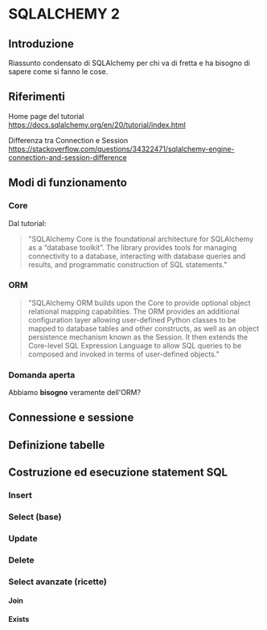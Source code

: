 # SQLALCHEMY 2

## Introduzione

Riassunto condensato di SQLAlchemy per chi va di fretta e ha bisogno di sapere come si fanno le cose.

## Riferimenti

Home page del tutorial
<https://docs.sqlalchemy.org/en/20/tutorial/index.html>

Differenza tra Connection e Session
<https://stackoverflow.com/questions/34322471/sqlalchemy-engine-connection-and-session-difference>

## Modi di funzionamento

### Core

Dal tutorial:

> "SQLAlchemy Core is the foundational architecture for SQLAlchemy as a “database toolkit”. The library provides tools for managing connectivity to a database, interacting with database queries and results, and programmatic construction of SQL statements."

### ORM

> "SQLAlchemy ORM builds upon the Core to provide optional object relational mapping capabilities. The ORM provides an additional configuration layer allowing user-defined Python classes to be mapped to database tables and other constructs, as well as an object persistence mechanism known as the Session. It then extends the Core-level SQL Expression Language to allow SQL queries to be composed and invoked in terms of user-defined objects."

### Domanda aperta

Abbiamo **bisogno** veramente dell'ORM?

## Connessione e sessione

## Definizione tabelle

## Costruzione ed esecuzione statement SQL

### Insert

### Select (base)

### Update

### Delete

### Select avanzate (ricette)

#### Join

#### Exists
